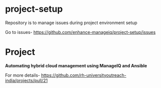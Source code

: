 # project-setup

Repository is to manage issues during project environment setup

Go to issues- https://github.com/enhance-manageiq/project-setup/issues
# Project 

**Automating hybrid cloud management using ManageIQ and Ansible**

For more details- https://github.com/rh-universityoutreach-india/projects/pull/21
